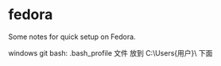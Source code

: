 # fedora

Some notes for quick setup on Fedora.

windows git bash: .bash_profile 文件 放到 C:\Users\{用户}\ 下面
